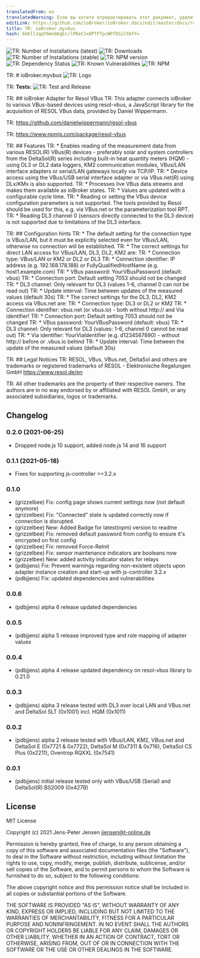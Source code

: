 ```yaml
---
translatedFrom: en
translatedWarning: Если вы хотите отредактировать этот документ, удалите поле «translationFrom», в противном случае этот документ будет снова автоматически переведен
editLink: https://github.com/ioBroker/ioBroker.docs/edit/master/docs/ru/adapterref/iobroker.myvbus/README.md
title: TR: ioBroker.myvbus
hash: 6kKllJqqY6mebKgEc/lPReCJxOPTFTpcWPfDSiCXAfY=
---
```

![TR: Number of Installations (latest)](http://iobroker.live/badges/myvbus-installed.svg)
![TR: Downloads](https://img.shields.io/npm/dm/iobroker.myvbus.svg)
![TR: Number of Installations (stable)](http://iobroker.live/badges/myvbus-stable.svg)
![TR: NPM version](https://img.shields.io/npm/v/iobroker.myvbus.svg)
![TR: Dependency Status](https://img.shields.io/david/iobroker-community-adapters/iobroker.myvbus.svg)
![TR: Known Vulnerabilities](https://snyk.io/test/github/iobroker-community-adapters/ioBroker.myvbus/badge.svg)
![TR: NPM](https://nodei.co/npm/iobroker.myvbus.png?downloads=true)

TR: # ioBroker.myvbus
![TR: Logo](../../../en/adapterref/iobroker.myvbus/admin/myvbus.png)

TR: **Tests:** ![TR: Test and Release](https://github.com/iobroker-community-adapters/iobroker.myvbus/workflows/Test%20and%20Release/badge.svg)

TR: ## ioBroker Adapter for Resol VBus
TR: This adapter connects ioBroker to various VBus-based devices using resol-vbus, a JavaScript library for the acquisition of RESOL VBus data, provided by Daniel Wippermann.

TR: <https://github.com/danielwippermann/resol-vbus>

TR: <https://www.npmjs.com/package/resol-vbus>

TR: ## Features
TR: * Enables reading of the measurement data from various RESOL(R) VBus(R) devices - preferably solar and system controllers from the DeltaSol(R) series including built-in heat quantity meters (HQM) - using DL3 or DL2 data loggers, KM2 communication modules, VBus/LAN interface adapters or serial/LAN gateways locally via TCP/IP.
TR: * Device access using the VBus/USB serial interface adapter or via VBus.net(R) using DLx/KMx is also supported.
TR: * Processes live VBus data streams and makes them available as ioBroker states.
TR: * Values are updated with a configurable cycle time.
TR: * Reading or setting the VBus device configuration parameters is not supported. The tools provided by Resol should be used for this, e.g. via VBus.net or the parameterization tool RPT.
TR: * Reading DL3 channel 0 (sensors directly connected to the DL3 device) is not supported due to limitations of the DL3 interface.

TR: ## Configuration hints
TR: * The default setting for the connection type is VBus/LAN, but it must be explicitly selected even for VBus/LAN, otherwise no connection will be established.
TR: * The correct settings for direct LAN access for VBus/LAN, DL3, DL2, KM2 are:
TR:   * Connection type: VBus/LAN or KM2 or DL2 or DL3
TR:   * Connection identifier: IP address (e.g. 192.168.178.188) or FullyQualifiedHostName (e.g. host1.example.com)
TR:   * VBus password: YourVBusPassword (default: vbus)
TR:   * Connection port: Default setting 7053 should not be changed
TR:   * DL3 channel: Only relevant for DL3 (values 1-6, channel 0 can not be read out)
TR:   * Update interval: Time between updates of the measured values (default 30s)
TR: * The correct settings for the DL3, DL2, KM2 access via VBus.net are:
TR:   * Connection type: DL3 or DL2 or KM2
TR:   * Connection identifier: vbus.net (or vbus.io) - both without http:// and Via identifier!
TR:   * Connection port: Default setting 7053 should not be changed
TR:   * VBus password: YourVBusPassword (default: vbus)
TR:   * DL3 channel: Only relevant for DL3 (values: 1-6, channel 0 cannot be read out)
TR:   * Via identifier: YourViaIdentifier (e.g. d1234567890) - without http:// before or .vbus.io behind
TR:   * Update interval: Time between the update of the measured values (default 30s)

TR: ## Legal Notices
TR: RESOL, VBus, VBus.net, DeltaSol and others are trademarks or registered trademarks of RESOL - Elektronische Regelungen GmbH <https://www.resol.de/en>

TR: All other trademarks are the property of their respective owners.
The authors are in no way endorsed by or affiliated with RESOL GmbH, or any associated subsidiaries, logos or trademarks.

## Changelog
### 0.2.0 (2021-06-25)
* Dropped node.js 10 support, added node.js 14 and 16 support

### 0.1.1 (2021-05-18)
* Fixes for supporting js-controller >=3.2.x

### 0.1.0
* (grizzelbee) Fix: config page shows current settings now (not default anymore)
* (grizzelbee) Fix: "Connected" state is updated correctly now if connection is disrupted.
* (grizzelbee) New: Added Badge for latest(npm) version to readme
* (grizzelbee) Fix: removed default password from config to ensure it's encrypted on first config
* (grizzelbee) Fix: removed Force-ReInit
* (grizzelbee) Fix: sensor maintenance indicators are booleans now
* (grizzelbee) New: added activity indicator states for relays
* (pdbjjens) Fix: Prevent warnings regarding non-existent objects upon adapter instance creation and start-up with js-controller 3.2.x
* (pdbjjens) Fix: updated dependencies and vulnerabilities

### 0.0.6
* (pdbjjens) alpha 6 release updated dependencies

### 0.0.5
* (pdbjjens) alpha 5 release improved type and role mapping of adapter values

### 0.0.4
* (pdbjjens) alpha 4 release updated dependency on resol-vbus library to 0.21.0

### 0.0.3
* (pdbjjens) alpha 3 release tested with DL3 over local LAN and VBus.net and DeltaSol SLT (0x1001) incl. HQM (0x1011)

### 0.0.2
* (pdbjjens) alpha 2 release tested with VBus/LAN, KM2, VBus.net and DeltaSol E (0x7721 & 0x7722), DeltaSol M (0x7311 & 0x716), DeltaSol CS Plus (0x2211), Oventrop RQXXL (0x7541)

### 0.0.1

* (pdbjjens) initial release tested only with VBus/USB (Serial) and DeltaSol(R) BS2009 (0x427B)

## License

MIT License

Copyright (c) 2021 Jens-Peter Jensen <jjensen@t-online.de>

Permission is hereby granted, free of charge, to any person obtaining a copy
of this software and associated documentation files (the "Software"), to deal
in the Software without restriction, including without limitation the rights
to use, copy, modify, merge, publish, distribute, sublicense, and/or sell
copies of the Software, and to permit persons to whom the Software is
furnished to do so, subject to the following conditions:

The above copyright notice and this permission notice shall be included in all
copies or substantial portions of the Software.

THE SOFTWARE IS PROVIDED "AS IS", WITHOUT WARRANTY OF ANY KIND, EXPRESS OR
IMPLIED, INCLUDING BUT NOT LIMITED TO THE WARRANTIES OF MERCHANTABILITY,
FITNESS FOR A PARTICULAR PURPOSE AND NONINFRINGEMENT. IN NO EVENT SHALL THE
AUTHORS OR COPYRIGHT HOLDERS BE LIABLE FOR ANY CLAIM, DAMAGES OR OTHER
LIABILITY, WHETHER IN AN ACTION OF CONTRACT, TORT OR OTHERWISE, ARISING FROM,
OUT OF OR IN CONNECTION WITH THE SOFTWARE OR THE USE OR OTHER DEALINGS IN THE
SOFTWARE.
